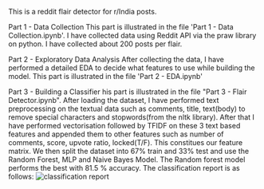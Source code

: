 This is a reddit flair detector for r/India posts.

Part 1 - Data Collection
This part is illustrated in the file 'Part 1 -  Data Collection.ipynb'. I have collected data using Reddit API via the praw library on python. I have collected about 200 posts per flair. 

Part 2 - Exploratory Data Analysis
After collecting the data, I have performed a detailed EDA to decide what features to use while building the model. This part is illustrated in the file 'Part 2 - EDA.ipynb'

Part 3 - Building a Classifier
his part is illustrated in the file "Part 3 - Flair Detector.ipynb".
After loading the dataset, I have performed text preprocessing on the textual data such as comments, title, text(body) to remove special characters and stopwords(from the nltk library). After that I have performed vectorisation followed by TFIDF on these 3 text based features and appended them to other features such as number of comments, score, upvote ratio, locked(T/F). This constitues our feature matrix. 
We then split the dataset into 67% train and 33% test and use the Random Forest, MLP and Naive Bayes Model. The Random forest model performs the best with 81.5 % accuracy. The classification report is as follows:
![classification report](https://drive.google.com/file/d/1ALTIJw6wwIGgS2cAd8e-Vw7N93UtDg-p/view?usp=sharing)

